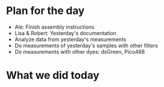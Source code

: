 # Plan for the day

* Ale: Finish assembly instructions
* Lisa & Robert: Yesterday's documentation
* Analyze data from yesterday's measurements
* Do measurements of yesterday's samples with other filters
* Do measurements with other dyes: dsGreen, Pico488

# What we did today
